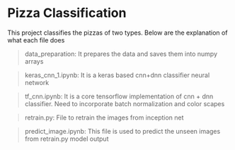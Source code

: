 # Pizza Classification

This project classifies the pizzas of two types. Below are the explanation of what each file does

> data_preparation: It prepares the data and saves them into numpy arrays

> keras_cnn_1.ipynb: It is a keras based cnn+dnn classifier neural network

> tf_cnn.ipynb: It is a core tensorflow implementation of cnn + dnn classifier. Need to incorporate batch normalization and color scapes

> retrain.py: File to retrain the images from inception net

> predict_image.ipynb: This file is used to predict the unseen images from retrain.py model output
